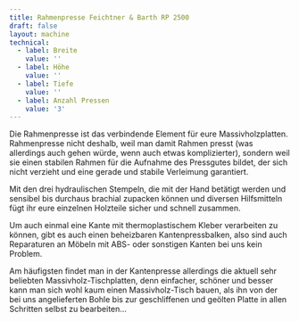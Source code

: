 ```yaml
---
title: Rahmenpresse Feichtner & Barth RP 2500
draft: false
layout: machine
technical:
  - label: Breite
    value: ''
  - label: Höhe
    value: ''
  - label: Tiefe
    value: ''
  - label: Anzahl Pressen
    value: '3'
---
```


Die Rahmenpresse ist das verbindende Element für eure Massivholzplatten. Rahmenpresse nicht deshalb, weil man damit Rahmen presst (was allerdings auch gehen würde, wenn auch etwas komplizierter), sondern weil sie einen stabilen Rahmen für die Aufnahme des Pressgutes bildet, der sich nicht verzieht und eine gerade und stabile Verleimung garantiert.

Mit den drei hydraulischen Stempeln, die mit der Hand betätigt werden und sensibel bis durchaus brachial zupacken können und diversen Hilfsmitteln fügt ihr eure einzelnen Holzteile sicher und schnell zusammen.

Um auch einmal eine Kante mit thermoplastischem Kleber verarbeiten zu können, gibt es auch einen beheizbaren Kantenpressbalken, also sind auch Reparaturen an Möbeln mit ABS- oder sonstigen Kanten bei uns kein Problem.

Am häufigsten findet man in der Kantenpresse allerdings die aktuell sehr beliebten Massivholz-Tischplatten, denn einfacher, schöner und besser kann man sich wohl kaum einen Massivholz-Tisch bauen, als ihn von der bei uns angelieferten Bohle bis zur geschliffenen und geölten Platte in allen Schritten selbst zu bearbeiten...
